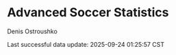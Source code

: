 # Advanced Soccer Statistics
Denis Ostroushko

<!-- gfm -->

Last successful data update: 2025-09-24 01:25:57 CST
